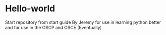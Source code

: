 # Hello-world
Start repository from start guide
By Jeremy for use in learning python better and for use in the OSCP and OSCE (Eventually)
